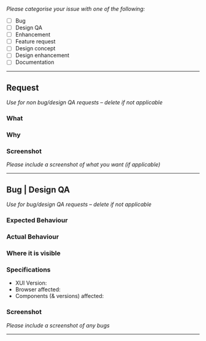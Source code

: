 *Please categorise your issue with one of the following:*

- [ ] Bug
- [ ] Design QA
- [ ] Enhancement
- [ ] Feature request
- [ ] Design concept
- [ ] Design enhancement
- [ ] Documentation

---

## Request
*Use for non bug/design QA requests – delete if not applicable*

### What

### Why 

### Screenshot
*Please include a screenshot of what you want (if applicable)*

---

## Bug | Design QA
*Use for bug/design QA requests – delete if not applicable*

### Expected Behaviour


### Actual Behaviour


### Where it is visible


### Specifications

  - XUI Version:
  - Browser affected:
  - Components (& versions) affected: 
  
### Screenshot

*Please include a screenshot of any bugs*

---
